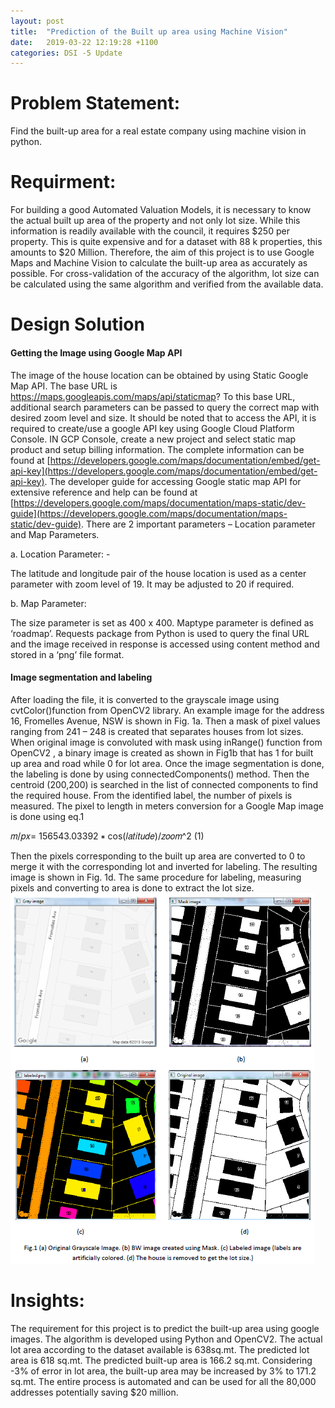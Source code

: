```yaml
---
layout: post
title:  "Prediction of the Built up area using Machine Vision"
date:   2019-03-22 12:19:28 +1100
categories: DSI -5 Update
---
```


# Problem Statement: 
Find the built-up area for a real estate company using machine vision in python.
# Requirment: 
For building a good Automated Valuation Models, it is necessary to know the actual built up area of the property and not only lot size. While this information is readily available with the council, it requires $250 per property. This is quite expensive and for a dataset with 88 k properties, this amounts to $20 Million. Therefore, the aim of this project is to use Google Maps and Machine Vision to calculate the built-up area as accurately as possible. For cross-validation of the accuracy of the algorithm, lot size can be calculated using the same algorithm and verified from the available data.

# Design Solution

#### Getting the Image using Google Map API

The image of the house location can be obtained by using Static Google Map API. The base URL is
https://maps.googleapis.com/maps/api/staticmap? To this base URL, additional search parameters can
be passed to query the correct map with desired zoom level and size. It should be noted that to access
the API, it is required to create/use a google API key using Google Cloud Platform Console. IN GCP Console,
create a new project and select static map product and setup billing information. The complete
information can be found at [https://developers.google.com/maps/documentation/embed/get-api-key](https://developers.google.com/maps/documentation/embed/get-api-key).
The developer guide for accessing Google static map API for extensive reference and help can be found at
[https://developers.google.com/maps/documentation/maps-static/dev-guide](https://developers.google.com/maps/documentation/maps-static/dev-guide). There are 2 important
parameters – Location parameter and Map Parameters.

a. Location Parameter: -

The latitude and longitude pair of the house location is used as a center parameter with zoom
level of 19. It may be adjusted to 20 if required.

b. Map Parameter:

The size parameter is set as 400 x 400. Maptype parameter is defined as ‘roadmap’.
Requests package from Python is used to query the final URL and the image received in response is
accessed using content method and stored in a ‘png’ file format.

#### Image segmentation and labeling

After loading the file, it is converted to the grayscale image using cvtColor()function from OpenCV2
library. An example image for the address 16, Fromelles Avenue, NSW is shown in Fig. 1a. Then a mask
of pixel values ranging from 241 – 248 is created that separates houses from lot sizes. When original image
is convoluted with mask using inRange() function from OpenCV2 , a binary image is created as shown in
Fig1b that has 1 for built up area and road while 0 for lot area.
Once the image segmentation is done, the labeling is done by using connectedComponents() method.
Then the centroid (200,200) is searched in the list of connected components to find the required house.
From the identified label, the number of pixels is measured. The pixel to length in meters conversion for
a Google Map image is done using eq.1

𝑚/𝑝𝑥= 156543.03392 ∗ cos(𝑙𝑎𝑡𝑖𝑡𝑢𝑑𝑒)/𝑧𝑜𝑜𝑚^2 (1)

Then the pixels corresponding to the built up area are converted to 0 to merge it with the corresponding
lot and inverted for labeling. The resulting image is shown in Fig. 1d. The same procedure for labeling,
measuring pixels and converting to area is done to extract the lot size.
![Sellable](/assets/Sellable.PNG)


 
# Insights:
The requirement for this project is to predict the built-up area using google images. The algorithm is developed using Python and OpenCV2. The actual lot area according to the dataset available is 638sq.mt. The predicted lot area is 618 sq.mt.  The predicted built-up area is 166.2 sq.mt. Considering -3% of error in lot area, the built-up area may be increased by 3% to 171.2 sq.mt. The entire process is automated and can be used for all the 80,000 addresses potentially saving $20 million.







